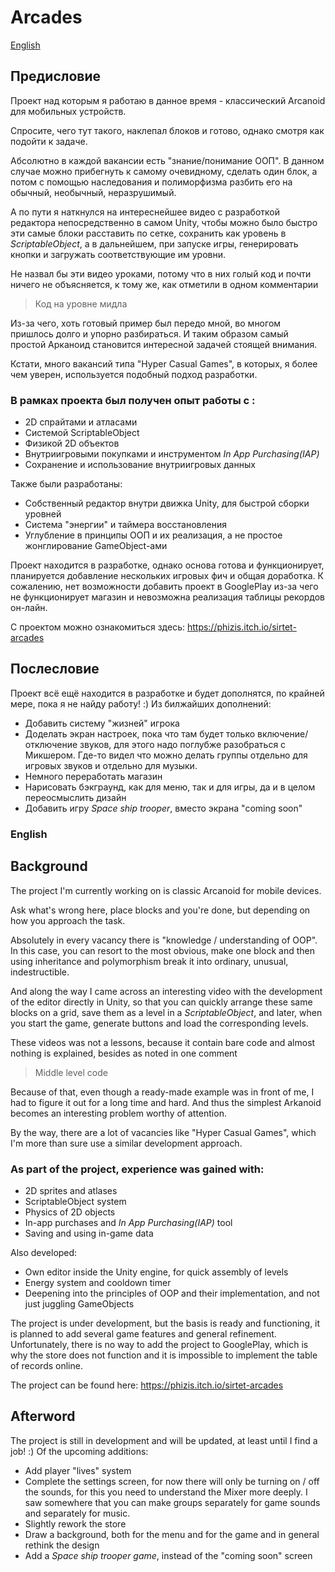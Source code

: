 # Arcades
[English](https://github.com/Phizis/Arcades/blob/main/README.md#english)
## Предисловие

Проект над которым я работаю в данное время - классический Arcanoid для мобильных устройств.

Спросите, чего тут такого, наклепал блоков и готово, однако смотря как подойти к задаче.

Абсолютно в каждой вакансии есть "знание/понимание ООП". В данном случае можно прибегнуть к самому очевидному, сделать один блок, а потом с помощью наследования и полиморфизма разбить его на обычный, необычный, неразрушимый.

А по пути я наткнулся на интереснейшее видео с разработкой редактора непосредственно в самом Unity, чтобы можно было быстро эти самые блоки расставить по сетке, сохранить как уровень в *ScriptableObject*, а в дальнейшем, при запуске игры, генерировать кнопки и загружать соответствующие им уровни.

Не назвал бы эти видео уроками, потому что в них голый код и почти ничего не объясняется, к тому же, как отметили в одном комментарии 
>Код на уровне мидла

Из-за чего, хоть готовый пример был передо мной, во многом пришлось долго и упорно разбираться.
И таким образом самый простой Арканоид становится интересной задачей стоящей внимания.

Кстати, много вакансий типа "Hyper Casual Games", в которых, я более чем уверен, используется подобный подход разработки.

### В рамках проекта был получен опыт работы с :

- 2D спрайтами и атласами
- Системой ScriptableObject
- Физикой 2D объектов
- Внутриигровыми покупками и инструментом *In App Purchasing(IAP)*
- Сохранение и использование внутриигровых данных

Также были разработаны: 

- Собственный редактор внутри движка Unity, для быстрой сборки уровней
- Система "энергии" и таймера восстановления
- Углубление в принципы ООП и их реализация, а не простое жонглирование GameObject-ами


Проект находится в разработке, однако основа готова и функционирует, планируется добавление нескольких игровых фич и общая доработка.
К сожалению, нет возможности добавить проект в GooglePlay из-за чего не функционирует магазин и невозможна реализация таблицы рекордов он-лайн.

С проектом можно ознакомиться здесь:
https://phizis.itch.io/sirtet-arcades

## Послесловие

Проект всё ещё находится в разработке и будет дополнятся, по крайней мере, пока я не найду работу! :)
Из билжайших дополнений:
- Добавить систему "жизней" игрока
- Доделать экран настроек, пока что там будет только включение/отключение звуков, для этого надо поглубже разобраться с Микшером. Где-то видел что можно делать группы отдельно для игровых звуков и отдельно для музыки.
- Немного переработать магазин
- Нарисовать бэкграунд, как для меню, так и для игры, да и в целом переосмыслить дизайн
- Добавить игру *Space ship trooper*, вместо экрана "coming soon"

### English
## Background

The project I'm currently working on is classic Arcanoid for mobile devices.

Ask what's wrong here, place blocks and you're done, but depending on how you approach the task.

Absolutely in every vacancy there is "knowledge / understanding of OOP". In this case, you can resort to the most obvious, make one block and then using inheritance and polymorphism break it into ordinary, unusual, indestructible.

And along the way I came across an interesting video with the development of the editor directly in Unity, so that you can quickly arrange these same blocks on a grid, save them as a level in a *ScriptableObject*, and later, when you start the game, generate buttons and load the corresponding levels.

These videos was not a lessons, because it contain bare code and almost nothing is explained, besides as noted in one comment
>Middle level code

Because of that, even though a ready-made example was in front of me, I had to figure it out for a long time and hard.
And thus the simplest Arkanoid becomes an interesting problem worthy of attention.

By the way, there are a lot of vacancies like "Hyper Casual Games", which I'm more than sure use a similar development approach.

### As part of the project, experience was gained with:

- 2D sprites and atlases
- ScriptableObject system
- Physics of 2D objects
- In-app purchases and *In App Purchasing(IAP)* tool
- Saving and using in-game data

Also developed:

- Own editor inside the Unity engine, for quick assembly of levels
- Energy system and cooldown timer
- Deepening into the principles of OOP and their implementation, and not just juggling GameObjects


The project is under development, but the basis is ready and functioning, it is planned to add several game features and general refinement.
Unfortunately, there is no way to add the project to GooglePlay, which is why the store does not function and it is impossible to implement the table of records online.

The project can be found here:
https://phizis.itch.io/sirtet-arcades

## Afterword

The project is still in development and will be updated, at least until I find a job! :)
Of the upcoming additions:
- Add player "lives" system
- Complete the settings screen, for now there will only be turning on / off the sounds, for this you need to understand the Mixer more deeply. I saw somewhere that you can make groups separately for game sounds and separately for music.
- Slightly rework the store
- Draw a background, both for the menu and for the game and in general rethink the design
- Add a *Space ship trooper game*, instead of the "coming soon" screen
